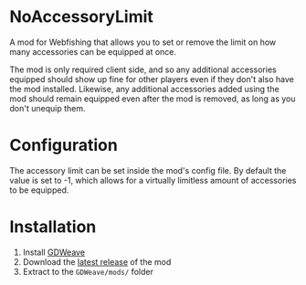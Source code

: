 # NoAccessoryLimit

A mod for Webfishing that allows you to set or remove the limit on how many accessories can be equipped at once.

The mod is only required client side, and so any additional accessories equipped should show up fine for other players even if they don't also have the mod installed. Likewise, any additional accessories added using the mod should remain equipped even after the mod is removed, as long as you don't unequip them.

# Configuration

The accessory limit can be set inside the mod's config file. By default the value is set to -1, which allows for a virtually limitless amount of accessories to be equipped.

# Installation

1. Install [GDWeave](https://github.com/NotNite/GDWeave/)
2. Download the [latest release](https://github.com/DreamwalkerSisyphe/NoAccessoryLimit/releases) of the mod
3. Extract to the `GDWeave/mods/` folder
